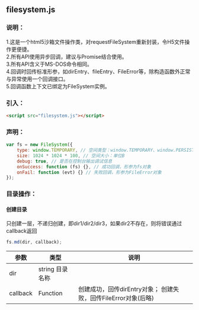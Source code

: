 ## filesystem.js
### 说明：
1.这是一个html5沙箱文件操作类，对requestFileSystem重新封装，令H5文件操作更便捷。<br>
2.所有API使用异步回调，建议与Promise结合使用。<br>
3.所有API含义于MS-DOS命令相同。<br>
4.回调时回传标准形参，如dirEntry、fileEntry、FileError等，除构造函数外正常与异常使用一个回调接口。<br>
5.回调函数上下文已绑定为FileSystem实例。
### 引入：
```html
<script src="filesystem.js"></script>
```
### 声明：
```javascript
var fs = new FileSystem({
    type: window.TEMPORARY, // 空间类型：window.TEMPORARY、window.PERSISTENT
    size: 1024 * 1024 * 100, // 空间大小：单位B
    debug: true, // 是否在控制台输出调试信息
    onSuccess: function (fs) {}, // 成功回调，形参为fs对象
    onFail: function (evt) {} // 失败回调，形参为FileError对象
});
```
### 目录操作：
#### 创建目录
只创建一层，不递归创建，即dir1/dir2/dir3，如果dir2不存在，则将错误通过callback返回<br>
```javascript
fs.md(dir, callback);
```
参数|类型|说明
-------------|--------------|-------------
dir|string 目录名称
callback|Function|创建成功，回传dirEntry对象； 创建失败，回传FileError对象(后略)
